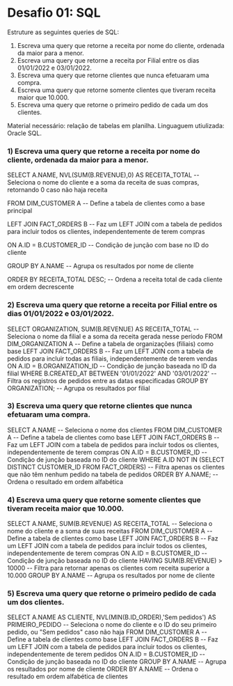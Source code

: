 # Desafio 01: SQL

Estruture as seguintes queries de SQL:
1) Escreva uma query que retorne a receita por nome do cliente, ordenada da maior para a menor.
2) Escreva uma query que retorne a receita por Filial entre os dias 01/01/2022 e 03/01/2022.
3) Escreva uma query que retorne clientes que nunca efetuaram uma compra.
4) Escreva uma query que retorne somente clientes que tiveram receita maior que 10.000.
5) Escreva uma query que retorne o primeiro pedido de cada um dos clientes.

Material necessário: relação de tabelas em planilha.
Linguaguem utiulizada: Oracle SQL.

### 1) Escreva uma query que retorne a receita por nome do cliente, ordenada da maior para a menor.
   
<p>SELECT A.NAME, NVL(SUM(B.REVENUE),0) AS RECEITA_TOTAL  -- Seleciona o nome do cliente e a soma da receita de suas compras, retornando 0 caso não haja receita
<p>FROM DIM_CUSTOMER A  -- Define a tabela de clientes como a base principal
<p>LEFT JOIN FACT_ORDERS B  -- Faz um LEFT JOIN com a tabela de pedidos para incluir todos os clientes, independentemente de terem compras
<p>ON A.ID = B.CUSTOMER_ID  -- Condição de junção com base no ID do cliente
<p>GROUP BY A.NAME  -- Agrupa os resultados por nome de cliente
<p>ORDER BY RECEITA_TOTAL DESC;  -- Ordena a receita total de cada cliente em ordem decrescente


### 2) Escreva uma query que retorne a receita por Filial entre os dias 01/01/2022 e 03/01/2022.

SELECT ORGANIZATION, SUM(B.REVENUE) AS RECEITA_TOTAL  -- Seleciona o nome da filial e a soma da receita gerada nesse período
FROM DIM_ORGANIZATION A  -- Define a tabela de organizações (filiais) como base
LEFT JOIN FACT_ORDERS B  -- Faz um LEFT JOIN com a tabela de pedidos para incluir todas as filiais, independentemente de terem vendas
ON A.ID = B.ORGANIZATION_ID  -- Condição de junção baseada no ID da filial
WHERE B.CREATED_AT BETWEEN '01/01/2022' AND '03/01/2022'  -- Filtra os registros de pedidos entre as datas especificadas
GROUP BY ORGANIZATION;  -- Agrupa os resultados por filial

 
### 3) Escreva uma query que retorne clientes que nunca efetuaram uma compra.

SELECT A.NAME  -- Seleciona o nome dos clientes
FROM DIM_CUSTOMER A  -- Define a tabela de clientes como base
LEFT JOIN FACT_ORDERS B  -- Faz um LEFT JOIN com a tabela de pedidos para incluir todos os clientes, independentemente de terem compras
ON A.ID = B.CUSTOMER_ID  -- Condição de junção baseada no ID do cliente
WHERE A.ID NOT IN (SELECT DISTINCT CUSTOMER_ID FROM FACT_ORDERS)  -- Filtra apenas os clientes que não têm nenhum pedido na tabela de pedidos
ORDER BY A.NAME;  -- Ordena o resultado em ordem alfabética

### 4) Escreva uma query que retorne somente clientes que tiveram receita maior que 10.000.

SELECT A.NAME, SUM(B.REVENUE) AS RECEITA_TOTAL  -- Seleciona o nome do cliente e a soma de suas receitas
FROM DIM_CUSTOMER A  -- Define a tabela de clientes como base
LEFT JOIN FACT_ORDERS B  -- Faz um LEFT JOIN com a tabela de pedidos para incluir todos os clientes, independentemente de terem compras
ON A.ID = B.CUSTOMER_ID  -- Condição de junção baseada no ID do cliente
HAVING SUM(B.REVENUE) > 10000  -- Filtra para retornar apenas os clientes com receita superior a 10.000
GROUP BY A.NAME  -- Agrupa os resultados por nome de cliente

  
### 5) Escreva uma query que retorne o primeiro pedido de cada um dos clientes.

SELECT A.NAME AS CLIENTE, NVL(MIN(B.ID_ORDER),'Sem pedidos') AS PRIMEIRO_PEDIDO  -- Seleciona o nome do cliente e o ID do seu primeiro pedido, ou "Sem pedidos" caso não haja
FROM DIM_CUSTOMER A  -- Define a tabela de clientes como base
LEFT JOIN FACT_ORDERS B  -- Faz um LEFT JOIN com a tabela de pedidos para incluir todos os clientes, independentemente de terem pedidos
ON A.ID = B.CUSTOMER_ID  -- Condição de junção baseada no ID do cliente
GROUP BY A.NAME  -- Agrupa os resultados por nome de cliente
ORDER BY A.NAME  -- Ordena o resultado em ordem alfabética de clientes
